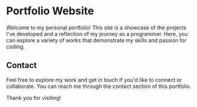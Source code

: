 # Portfolio Website

Welcome to my personal portfolio! This site is a showcase of the projects I've developed and a reflection of my journey as a programmer. Here, you can explore a variety of works that demonstrate my skills and passion for coding.

## Contact
Feel free to explore my work and get in touch if you'd like to connect or collaborate. You can reach me through the contact section of this portfolio.

Thank you for visiting!


